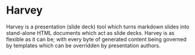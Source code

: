 # Harvey

Harvey is a presentation (slide deck) tool which turns markdown slides into
stand-alone HTML documents which act as slide decks. Harvey is as flexible
as it can be; with every byte of generated content being governed by templates
which can be overridden by presentation authors.
